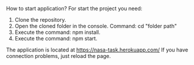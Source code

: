 How to start application?
For start the project you need:
1. Clone the repository.
2. Open the cloned folder in the console.
Command: cd "folder path"
3. Execute the command: npm install.
4. Execute the command: npm start.

The application is located at https://nasa-task.herokuapp.com/
If you have connection problems, just reload the page.
